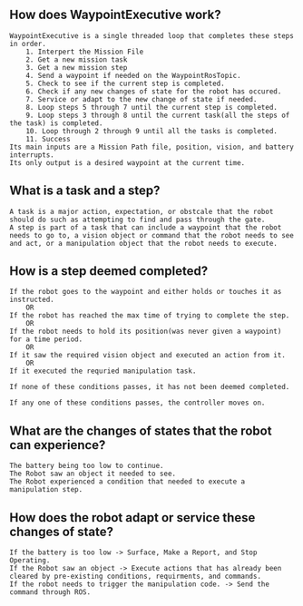 ## How does WaypointExecutive work?
    WaypointExecutive is a single threaded loop that completes these steps in order.
        1. Interpert the Mission File
        2. Get a new mission task
        3. Get a new mission step
        4. Send a waypoint if needed on the WaypointRosTopic.
        5. Check to see if the current step is completed.
        6. Check if any new changes of state for the robot has occured.
        7. Service or adapt to the new change of state if needed.
        8. Loop steps 5 through 7 until the current step is completed.
        9. Loop steps 3 through 8 until the current task(all the steps of the task) is completed.
        10. Loop through 2 through 9 until all the tasks is completed.
        11. Success
    Its main inputs are a Mission Path file, position, vision, and battery interrupts.
    Its only output is a desired waypoint at the current time.
## What is a task and a step?
    A task is a major action, expectation, or obstcale that the robot should do such as attempting to find and pass through the gate.
    A step is part of a task that can include a waypoint that the robot needs to go to, a vision object or command that the robot needs to see and act, or a manipulation object that the robot needs to execute. 
## How is a step deemed completed?
    If the robot goes to the waypoint and either holds or touches it as instructed.
        OR
    If the robot has reached the max time of trying to complete the step.
        OR
    If the robot needs to hold its position(was never given a waypoint) for a time period.
        OR
    If it saw the required vision object and executed an action from it.
        OR
    If it executed the requried manipulation task.
    
    If none of these conditions passes, it has not been deemed completed.

    If any one of these conditions passes, the controller moves on.
## What are the changes of states that the robot can experience?
    The battery being too low to continue.
    The Robot saw an object it needed to see.
    The Robot experienced a condition that needed to execute a manipulation step.
## How does the robot adapt or service these changes of state?
    If the battery is too low -> Surface, Make a Report, and Stop Operating.
    If the Robot saw an object -> Execute actions that has already been cleared by pre-existing conditions, requirments, and commands.
    If the robot needs to trigger the manipulation code. -> Send the command through ROS.

